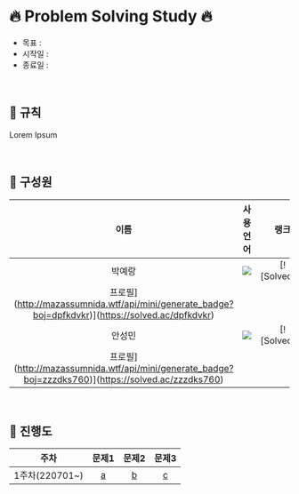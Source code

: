 # 🔥 Problem Solving Study 🔥
- 목표 : 
- 시작일 : 
- 종료일 : 

</br>

## 🚀 규칙
Lorem Ipsum

</br>

## 🙋 구성원


|이름|사용 언어|랭크|
|:-----:|:-----:|:-----:|
|박예랑|<img src="https://img.shields.io/badge/C++-00599C?style=flat-square&logo=cplusplus&logoColor=white"/>|[![Solved.ac
프로필](http://mazassumnida.wtf/api/mini/generate_badge?boj=dpfkdvkr)](https://solved.ac/dpfkdvkr)|
|안성민|<img src="https://img.shields.io/badge/Python-3776AB?style=flat-square&logo=Python&logoColor=white"/>|[![Solved.ac
프로필](http://mazassumnida.wtf/api/mini/generate_badge?boj=zzzdks760)](https://solved.ac/zzzdks760)|


</br>

## 📅 진행도

|주차|문제1|문제2|문제3|
|:-----:|:-----:|:-----:|:-----:|
|1주차(220701~)|[a](#)|[b](#)|[c](#)|
